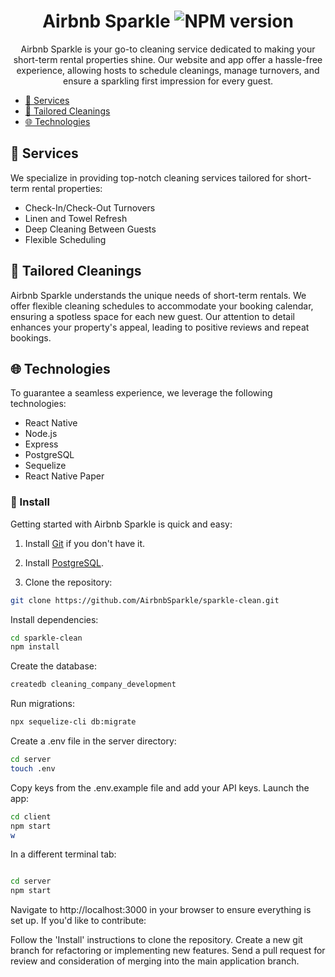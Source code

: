 <div align="center">

# Airbnb Sparkle ![NPM version](https://img.shields.io/badge/npm-v18.17.0-blue)

Airbnb Sparkle is your go-to cleaning service dedicated to making your short-term rental properties shine. Our website and app offer a hassle-free experience, allowing hosts to schedule cleanings, manage turnovers, and ensure a sparkling first impression for every guest.

</div>
<div align="left">

- [🌟 Services](#-services)
- [🧹 Tailored Cleanings](#-tailored-cleanings)
- [🌐 Technologies](#-technologies)

## 🌟 Services

We specialize in providing top-notch cleaning services tailored for short-term rental properties:

- Check-In/Check-Out Turnovers
- Linen and Towel Refresh
- Deep Cleaning Between Guests
- Flexible Scheduling

## 🧹 Tailored Cleanings

Airbnb Sparkle understands the unique needs of short-term rentals. We offer flexible cleaning schedules to accommodate your booking calendar, ensuring a spotless space for each new guest. Our attention to detail enhances your property's appeal, leading to positive reviews and repeat bookings.

## 🌐 Technologies

To guarantee a seamless experience, we leverage the following technologies:

- React Native
- Node.js
- Express
- PostgreSQL
- Sequelize
- React Native Paper

### 🌱 Install

Getting started with Airbnb Sparkle is quick and easy:

1. Install [Git](https://git-scm.com/book/en/v2/Getting-Started-First-Time-Git-Setup) if you don't have it.

2. Install [PostgreSQL](https://www.postgresql.org/download/).

3. Clone the repository:

```bash
git clone https://github.com/AirbnbSparkle/sparkle-clean.git
```

Install dependencies:

```bash
cd sparkle-clean
npm install
```

Create the database:

```bash
createdb cleaning_company_development
```

Run migrations:

```bash
npx sequelize-cli db:migrate
```

Create a .env file in the server directory:

```bash
cd server
touch .env
```

Copy keys from the .env.example file and add your API keys.
Launch the app:

```bash
cd client
npm start
w
```

In a different terminal tab:

```bash

cd server
npm start
```

Navigate to http://localhost:3000 in your browser to ensure everything is set up.
If you'd like to contribute:

Follow the 'Install' instructions to clone the repository.
Create a new git branch for refactoring or implementing new features.
Send a pull request for review and consideration of merging into the main application branch.

</div>

